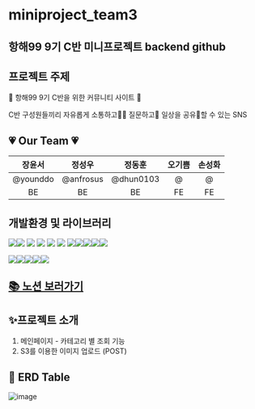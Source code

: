 # miniproject_team3
## 항해99 9기 C반 미니프로젝트 backend github

## 프로젝트 주제
🌻 항해99 9기 C반을 위한 커뮤니티 사이트 🌻

C반 구성원들끼리 자유롭게 소통하고👩‍💻 질문하고🙋 일상을 공유💞할 수 있는 SNS

## 💗 Our Team 💗
|장윤서|정성우|정동훈|오기쁨|손성화|
|:---:|:---:|:---:|:---:|:---:|
|@younddo|@anfrosus|@dhun0103|@|@|
|BE|BE|BE|FE|FE|

## 개발환경 및 라이브러리

<img src="https://img.shields.io/badge/Spring-6DB33F?style=flat-square&logo=spring&logoColor=white"/><img src="https://img.shields.io/badge/SpringSecurity-6DB33F?style=flat-square&logo=SpringSecurity&logoColor=white"/> <img src="https://img.shields.io/badge/SpringBoot-6DB33F?style=flat-square&logo=springboot&logoColor=white"/> <img src="https://img.shields.io/badge/github-181717?style=flat-square&logo=github&logoColor=white"/> <img src="https://img.shields.io/badge/git-F05032?style=flat-square&logo=git&logoColor=white"/> <img src="https://img.shields.io/badge/java-FF81F9?style=flat-square"/> <img src="https://img.shields.io/badge/JSONWebToken-000000?style=flat-square&logo=JSONWebToken&logoColor=white"/><img src="https://img.shields.io/badge/Gradle-02303A?style=flat-square&logo=Gradle&logoColor=white"/><img src="https://img.shields.io/badge/IntelliJIDEA-000000?style=flat-square&logo=IntelliJIDEA&logoColor=white"/><img src="https://img.shields.io/badge/Postman-FF6C37?style=flat-square&logo=Postman&logoColor=white"/><img src="https://img.shields.io/badge/Notion-000000?style=flat-square&logo=Notion&logoColor=white"/>

<img src="https://img.shields.io/badge/AmazonS3-569A31?style=flat-square&logo=AmazonS3&logoColor=white"/><img src="https://img.shields.io/badge/AmazonEC2-FF9900?style=flat-square&logo=AmazonEC2&logoColor=white"/><img src="https://img.shields.io/badge/AmazonRDS-527FFF?style=flat-square&logo=AmazonRDS&logoColor=white"/><img src="https://img.shields.io/badge/MySQL-4479A1?style=flat-square&logo=MySQL&logoColor=white"/><img src="https://img.shields.io/badge/Ubuntu-E95420?style=flat-square&logo=Ubuntu&logoColor=white"/>

## [📚 노션 보러가기](https://real-relish-378.notion.site/9C-W6-3-S-A-c6efadb6c1214d92a67c40b615a69d10) 
## ✨프로젝트 소개
1. 메인페이지 - 카테고리 별 조회 기능
2. S3를 이용한 이미지 업로드 (POST)


## 📜 ERD Table
![image](https://user-images.githubusercontent.com/99253403/198083569-a8d7786c-97f2-4266-9034-52bdc22d8c7f.png)
